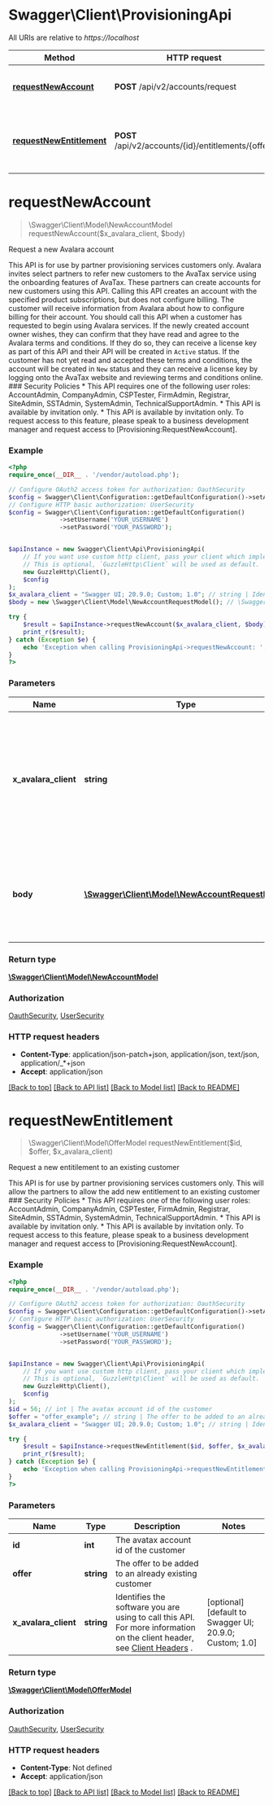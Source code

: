 # Swagger\Client\ProvisioningApi

All URIs are relative to *https://localhost*

Method | HTTP request | Description
------------- | ------------- | -------------
[**requestNewAccount**](ProvisioningApi.md#requestNewAccount) | **POST** /api/v2/accounts/request | Request a new Avalara account
[**requestNewEntitlement**](ProvisioningApi.md#requestNewEntitlement) | **POST** /api/v2/accounts/{id}/entitlements/{offer} | Request a new entitilement to an existing customer


# **requestNewAccount**
> \Swagger\Client\Model\NewAccountModel requestNewAccount($x_avalara_client, $body)

Request a new Avalara account

This API is for use by partner provisioning services customers only.                Avalara invites select partners to refer new customers to the AvaTax service using the onboarding features  of AvaTax.  These partners can create accounts for new customers using this API.                Calling this API creates an account with the specified product subscriptions, but does not configure billing.  The customer will receive information from Avalara about how to configure billing for their account.  You should call this API when a customer has requested to begin using Avalara services.                If the newly created account owner wishes, they can confirm that they have read and agree to the Avalara  terms and conditions.  If they do so, they can receive a license key as part of this API and their  API will be created in `Active` status.  If the customer has not yet read and accepted these terms and  conditions, the account will be created in `New` status and they can receive a license key by logging  onto the AvaTax website and reviewing terms and conditions online.  ### Security Policies  * This API requires one of the following user roles: AccountAdmin, CompanyAdmin, CSPTester, FirmAdmin, Registrar, SiteAdmin, SSTAdmin, SystemAdmin, TechnicalSupportAdmin. * This API is available by invitation only. * This API is available by invitation only.  To request access to this feature, please speak to a business development manager and request access to [Provisioning:RequestNewAccount].

### Example
```php
<?php
require_once(__DIR__ . '/vendor/autoload.php');

// Configure OAuth2 access token for authorization: OauthSecurity
$config = Swagger\Client\Configuration::getDefaultConfiguration()->setAccessToken('YOUR_ACCESS_TOKEN');
// Configure HTTP basic authorization: UserSecurity
$config = Swagger\Client\Configuration::getDefaultConfiguration()
              ->setUsername('YOUR_USERNAME')
              ->setPassword('YOUR_PASSWORD');


$apiInstance = new Swagger\Client\Api\ProvisioningApi(
    // If you want use custom http client, pass your client which implements `GuzzleHttp\ClientInterface`.
    // This is optional, `GuzzleHttp\Client` will be used as default.
    new GuzzleHttp\Client(),
    $config
);
$x_avalara_client = "Swagger UI; 20.9.0; Custom; 1.0"; // string | Identifies the software you are using to call this API.  For more information on the client header, see [Client Headers](https://developer.avalara.com/avatax/client-headers/) .
$body = new \Swagger\Client\Model\NewAccountRequestModel(); // \Swagger\Client\Model\NewAccountRequestModel | Information about the account you wish to create and the selected product offerings.

try {
    $result = $apiInstance->requestNewAccount($x_avalara_client, $body);
    print_r($result);
} catch (Exception $e) {
    echo 'Exception when calling ProvisioningApi->requestNewAccount: ', $e->getMessage(), PHP_EOL;
}
?>
```

### Parameters

Name | Type | Description  | Notes
------------- | ------------- | ------------- | -------------
 **x_avalara_client** | **string**| Identifies the software you are using to call this API.  For more information on the client header, see [Client Headers](https://developer.avalara.com/avatax/client-headers/) . | [optional] [default to Swagger UI; 20.9.0; Custom; 1.0]
 **body** | [**\Swagger\Client\Model\NewAccountRequestModel**](../Model/NewAccountRequestModel.md)| Information about the account you wish to create and the selected product offerings. | [optional]

### Return type

[**\Swagger\Client\Model\NewAccountModel**](../Model/NewAccountModel.md)

### Authorization

[OauthSecurity](../../README.md#OauthSecurity), [UserSecurity](../../README.md#UserSecurity)

### HTTP request headers

 - **Content-Type**: application/json-patch+json, application/json, text/json, application/_*+json
 - **Accept**: application/json

[[Back to top]](#) [[Back to API list]](../../README.md#documentation-for-api-endpoints) [[Back to Model list]](../../README.md#documentation-for-models) [[Back to README]](../../README.md)

# **requestNewEntitlement**
> \Swagger\Client\Model\OfferModel requestNewEntitlement($id, $offer, $x_avalara_client)

Request a new entitilement to an existing customer

This API is for use by partner provisioning services customers only. This will allow the partners to allow  the add new entitlement to an existing customer  ### Security Policies  * This API requires one of the following user roles: AccountAdmin, CompanyAdmin, CSPTester, FirmAdmin, Registrar, SiteAdmin, SSTAdmin, SystemAdmin, TechnicalSupportAdmin. * This API is available by invitation only. * This API is available by invitation only.  To request access to this feature, please speak to a business development manager and request access to [Provisioning:RequestNewAccount].

### Example
```php
<?php
require_once(__DIR__ . '/vendor/autoload.php');

// Configure OAuth2 access token for authorization: OauthSecurity
$config = Swagger\Client\Configuration::getDefaultConfiguration()->setAccessToken('YOUR_ACCESS_TOKEN');
// Configure HTTP basic authorization: UserSecurity
$config = Swagger\Client\Configuration::getDefaultConfiguration()
              ->setUsername('YOUR_USERNAME')
              ->setPassword('YOUR_PASSWORD');


$apiInstance = new Swagger\Client\Api\ProvisioningApi(
    // If you want use custom http client, pass your client which implements `GuzzleHttp\ClientInterface`.
    // This is optional, `GuzzleHttp\Client` will be used as default.
    new GuzzleHttp\Client(),
    $config
);
$id = 56; // int | The avatax account id of the customer
$offer = "offer_example"; // string | The offer to be added to an already existing customer
$x_avalara_client = "Swagger UI; 20.9.0; Custom; 1.0"; // string | Identifies the software you are using to call this API.  For more information on the client header, see [Client Headers](https://developer.avalara.com/avatax/client-headers/) .

try {
    $result = $apiInstance->requestNewEntitlement($id, $offer, $x_avalara_client);
    print_r($result);
} catch (Exception $e) {
    echo 'Exception when calling ProvisioningApi->requestNewEntitlement: ', $e->getMessage(), PHP_EOL;
}
?>
```

### Parameters

Name | Type | Description  | Notes
------------- | ------------- | ------------- | -------------
 **id** | **int**| The avatax account id of the customer |
 **offer** | **string**| The offer to be added to an already existing customer |
 **x_avalara_client** | **string**| Identifies the software you are using to call this API.  For more information on the client header, see [Client Headers](https://developer.avalara.com/avatax/client-headers/) . | [optional] [default to Swagger UI; 20.9.0; Custom; 1.0]

### Return type

[**\Swagger\Client\Model\OfferModel**](../Model/OfferModel.md)

### Authorization

[OauthSecurity](../../README.md#OauthSecurity), [UserSecurity](../../README.md#UserSecurity)

### HTTP request headers

 - **Content-Type**: Not defined
 - **Accept**: application/json

[[Back to top]](#) [[Back to API list]](../../README.md#documentation-for-api-endpoints) [[Back to Model list]](../../README.md#documentation-for-models) [[Back to README]](../../README.md)

